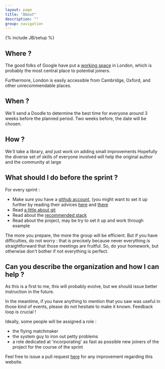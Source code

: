 ```yaml
---
layout: page
title: "About"
description: ""
group: navigation
---
```

{% include JB/setup %}

## Where ?


The good folks of Google have put a [working space](http://www.campuslondon.com/workspace/) in London, which is probably the most central place to potential joiners.

Furthermore, London is easily accessible from Cambridge, Oxford, and other unrecommendable places.


## When ?

We'll send a Doodle to determine the best time for everyone around 3 weeks before the planned period.
Two weeks before, the date will be chosen.


## How ?

We'll take a library, and just work on adding small improvements
Hopefully the diverse set of skills of everyone involved will help the original author and the community at large


## What should I do before the sprint ?

For every sprint :

* Make sure you have a [github account](https://github.com/signup/free), (you might want to set it up further by reading their advices [here](https://help.github.com/articles/set-up-git) and [there](https://help.github.com/articles/generating-ssh-keys)
* Read [a little about git](http://learn.github.com/p/intro.html) 
* Read about the [recommended stack](stack.html)
* Read about the project, may be try to set it up and work through example

The more you prepare, the more the group will be efficient. 
But if you have difficulties, do not worry : that is precisely because never everything is straightforward that those meetings are fruitful.
So, do your homework, but otherwise don't bother if not everything is perfect.




## Can you describe the organization and how I can help ?

As this is a first to me, this will probably evolve, but we should issue better instruction in the future.

In the meantime, if you have anything to mention that you saw was useful in those kind of events, please do not hesitate to make it known.
Feedback loop is crucial !

Ideally, some people will be assigned a role :

- the flying matchmaker
- the system guy to iron out petty problems
- a role dedicated at 'incorporating' as fast as possible new joiners of the project for the course of the sprint


Feel free to issue a pull request [here](https://github.com/FSharpCommunityCodeSprint/fsharpcommunitycodesprint.github.com) for any improvement regarding this website.
